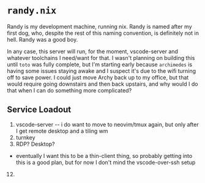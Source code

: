 # `randy.nix`

Randy is my development machine, running nix. Randy is named after my
first dog, who, despite the rest of this naming convention, is definitely
not in hell. Randy was a good boy.

In any case, this server will run, for the moment, vscode-server and 
whatever toolchains I need/want for that. I wasn't planning on building
this until `toto` was fully complete, but I'm starting early because
`archimedes` is having some issues staying awake and I suspect it's due
to the wifi turning off to save power. I could just move Archy back up
to my office, but that would require going downstairs and then back upstairs,
and why would I do that when I can do something more complicated?

## Service Loadout

1. vscode-server -- i do want to move to neovim/tmux again, but only after I get remote desktop and a tiling wm
10. turnkey
11. RDP? Desktop?
  - eventually I want this to be a thin-client thing, so 
    probably getting into this is a good plan, but for
    now I don't mind the vscode-over-ssh setup
12. 

